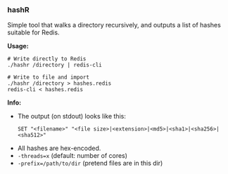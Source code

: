 ### hashR

Simple tool that walks a directory recursively,
and outputs a list of hashes suitable for Redis.

**Usage:**
```
# Write directly to Redis
./hashr /directory | redis-cli

# Write to file and import
./hashr /directory > hashes.redis
redis-cli < hashes.redis
```

**Info:**

* The output (on stdout) looks like this:
  ```
  SET "<filename>" "<file size>|<extension>|<md5>|<sha1>|<sha256>|<sha512>"
  ```
* All hashes are hex-encoded.
* `-threads=x` (default: number of cores)
* `-prefix=/path/to/dir` (pretend files are in this dir)
